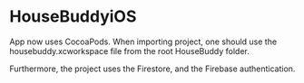 # HouseBuddyiOS

App now uses CocoaPods. When importing project, one should use the housebuddy.xcworkspace file from the root HouseBuddy folder.

Furthermore, the project uses the Firestore, and the Firebase authentication.
